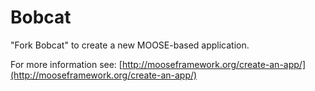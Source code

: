 Bobcat
=====

"Fork Bobcat" to create a new MOOSE-based application.

For more information see: [http://mooseframework.org/create-an-app/](http://mooseframework.org/create-an-app/)
